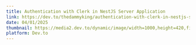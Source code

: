 ```yaml
---
title: Authentication with Clerk in NestJS Server Application
link: https://dev.to/thedammyking/authentication-with-clerk-in-nestjs-server-application-gpm
date: 04/01/2025
thumbnail: https://media2.dev.to/dynamic/image/width=1000,height=420,fit=cover,gravity=auto,format=auto/https%3A%2F%2Fdev-to-uploads.s3.amazonaws.com%2Fuploads%2Farticles%2F0ag5bmnk7rqjez4um27g.png
platform: Dev.to
---
```

